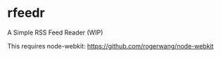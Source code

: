rfeedr
======

A Simple RSS Feed Reader (WIP)

This requires node-webkit: https://github.com/rogerwang/node-webkit
